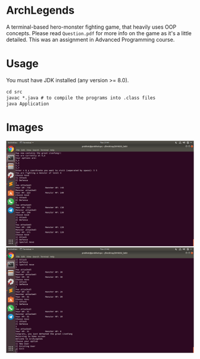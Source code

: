 # ArchLegends
A terminal-based hero-monster fighting game, that heavily uses OOP concepts. Please read `Question.pdf` for more info on the game as it's a little detailed. This was an assignment in Advanced Programming course.


# Usage
You must have JDK installed (any version >= 8.0).
```
cd src
javac *.java # to compile the programs into .class files
java Application
```

# Images
![first image](./Images/first-screenshot.png)
![second image](./Images/second-screenshot.png)